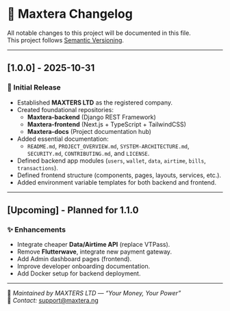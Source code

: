 # 🧾 Maxtera Changelog

All notable changes to this project will be documented in this file.  
This project follows [Semantic Versioning](https://semver.org/).

---

## [1.0.0] - 2025-10-31  
### 🚀 Initial Release  
- Established **MAXTERS LTD** as the registered company.  
- Created foundational repositories:  
  - **Maxtera-backend** (Django REST Framework)  
  - **Maxtera-frontend** (Next.js + TypeScript + TailwindCSS)  
  - **Maxtera-docs** (Project documentation hub)  
- Added essential documentation:  
  - `README.md`, `PROJECT_OVERVIEW.md`, `SYSTEM-ARCHITECTURE.md`, `SECURITY.md`, `CONTRIBUTING.md`, and `LICENSE`.  
- Defined backend app modules (`users`, `wallet`, `data`, `airtime`, `bills`, `transactions`).  
- Defined frontend structure (components, pages, layouts, services, etc.).  
- Added environment variable templates for both backend and frontend.

---

## [Upcoming] - Planned for 1.1.0  
### ✨ Enhancements  
- Integrate cheaper **Data/Airtime API** (replace VTPass).  
- Remove **Flutterwave**, integrate new payment gateway.  
- Add Admin dashboard pages (frontend).  
- Improve developer onboarding documentation.  
- Add Docker setup for backend deployment.

---

📅 *Maintained by MAXTERS LTD — “Your Money, Your Power”*  
💼 *Contact:* [support@maxtera.ng](mailto:support@maxtera.ng)